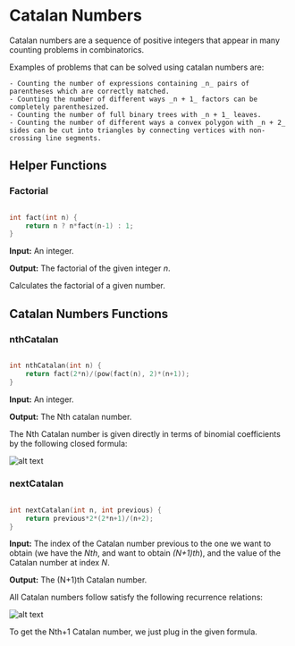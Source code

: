 # Catalan Numbers

Catalan numbers are a sequence of positive integers that appear in many counting problems in combinatorics.

Examples of problems that can be solved using catalan numbers are:

	- Counting the number of expressions containing _n_ pairs of parentheses which are correctly matched.
	- Counting the number of different ways _n + 1_ factors can be completely parenthesized.
	- Counting the number of full binary trees with _n + 1_ leaves.
	- Counting the number of different ways a convex polygon with _n + 2_ sides can be cut into triangles by connecting vertices with non-crossing line segments.
 
## Helper Functions

### Factorial

```cpp

int fact(int n) {
    return n ? n*fact(n-1) : 1;
}

```

**Input:** An integer.

**Output:** The factorial of the given integer _n_.

Calculates the factorial of a given number.

## Catalan Numbers Functions

### nthCatalan

```cpp

int nthCatalan(int n) {
	return fact(2*n)/(pow(fact(n), 2)*(n+1));
}

```

**Input:** An integer.

**Output:** The Nth catalan number.

The Nth Catalan number is given directly in terms of binomial coefficients by the following closed formula:

![alt text](https://wikimedia.org/api/rest_v1/media/math/render/svg/34d4f28865115a05a806649a40f84e1bbc736320)

### nextCatalan

```cpp

int nextCatalan(int n, int previous) {
	return previous*2*(2*n+1)/(n+2);
}

```

**Input:** The index of the Catalan number previous to the one we want to obtain (we have the _Nth_, and want to obtain _(N+1)th_), and the value of the Catalan number at index _N_. 

**Output:** The (N+1)th Catalan number.

All Catalan numbers follow satisfy the following recurrence relations:

![alt text](https://wikimedia.org/api/rest_v1/media/math/render/svg/79756c79f56fb6c5669408007a9152217e610580)

To get the Nth+1 Catalan number, we just plug in the given formula.
